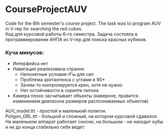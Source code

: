 # CourseProjectAUV
Code for the 6th semester's course project. The task was to program AUV in V-rep for searching the red cubes.
<br> Код для курсовой работы 6-го семестра. Задача состояла в программировании АНПА из V-rep для поиска красных кубиков.

### Куча минусов:
- Интерфейса нет
- Навигация реализована странно
	- Непонятные условия-if'ы для сил
	- Проблема арктангенса с углами в 90*
	- Зачем-то контролируется крен, хотя не нужно
	- Нет остойчивости в скрипте питона
- Камера плохо засчитывает объекты (наверное, правится изменением диапазона размеров распознаваемых объектов)

AUV_model.ttt - простой и маленький полигон.
<br> Poligon_ORL.ttt - большой и сложный, на котором курсовой сдавался. 
<br> На маленьком аппарат работает сносно, на большом - не находит кубы и не до конца стабильно себя ведет. 
